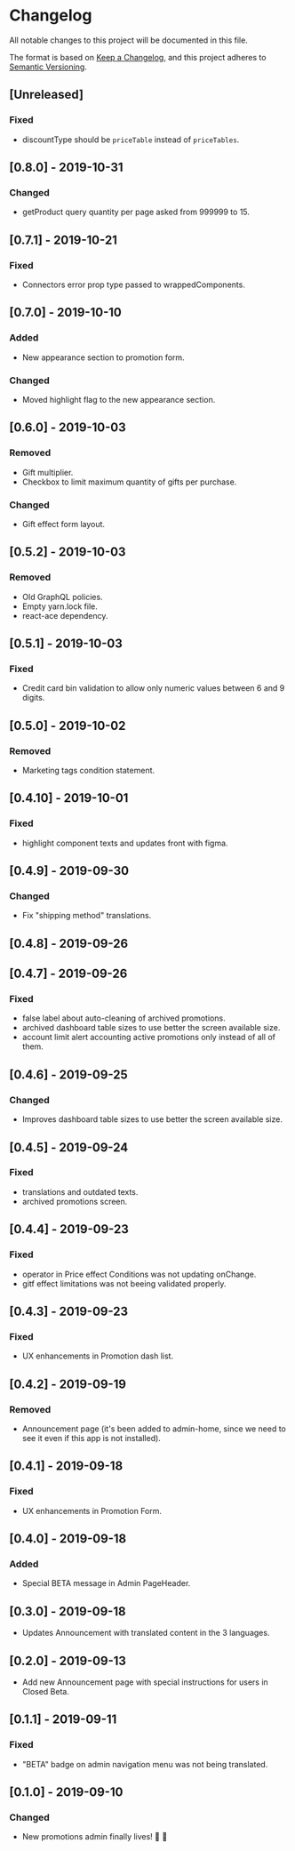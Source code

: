 # Changelog

All notable changes to this project will be documented in this file.

The format is based on [Keep a Changelog](https://keepachangelog.com/en/1.0.0/),
and this project adheres to [Semantic Versioning](https://semver.org/spec/v2.0.0.html).

## [Unreleased]

### Fixed

- discountType should be `priceTable` instead of `priceTables`.

## [0.8.0] - 2019-10-31

### Changed

- getProduct query quantity per page asked from 999999 to 15.

## [0.7.1] - 2019-10-21

### Fixed

- Connectors error prop type passed to wrappedComponents.

## [0.7.0] - 2019-10-10

### Added

- New appearance section to promotion form.

### Changed

- Moved highlight flag to the new appearance section.

## [0.6.0] - 2019-10-03

### Removed

- Gift multiplier.
- Checkbox to limit maximum quantity of gifts per purchase.

### Changed

- Gift effect form layout.

## [0.5.2] - 2019-10-03

### Removed

- Old GraphQL policies.
- Empty yarn.lock file.
- react-ace dependency.

## [0.5.1] - 2019-10-03

### Fixed

- Credit card bin validation to allow only numeric values between 6 and 9 digits.

## [0.5.0] - 2019-10-02

### Removed

- Marketing tags condition statement.

## [0.4.10] - 2019-10-01

### Fixed

- highlight component texts and updates front with figma.

## [0.4.9] - 2019-09-30

### Changed

- Fix "shipping method" translations.

## [0.4.8] - 2019-09-26

## [0.4.7] - 2019-09-26

### Fixed

- false label about auto-cleaning of archived promotions.
- archived dashboard table sizes to use better the screen available size.
- account limit alert accounting active promotions only instead of all of them.

## [0.4.6] - 2019-09-25

### Changed

- Improves dashboard table sizes to use better the screen available size.

## [0.4.5] - 2019-09-24

### Fixed

- translations and outdated texts.
- archived promotions screen.

## [0.4.4] - 2019-09-23

### Fixed

- operator in Price effect Conditions was not updating onChange.
- gitf effect limitations was not beeing validated properly.

## [0.4.3] - 2019-09-23

### Fixed

- UX enhancements in Promotion dash list.

## [0.4.2] - 2019-09-19

### Removed

- Announcement page (it's been added to admin-home, since we need to see it even if this app is not installed).

## [0.4.1] - 2019-09-18

### Fixed

- UX enhancements in Promotion Form.

## [0.4.0] - 2019-09-18

### Added

- Special BETA message in Admin PageHeader.

## [0.3.0] - 2019-09-18

- Updates Announcement with translated content in the 3 languages.

## [0.2.0] - 2019-09-13

- Add new Announcement page with special instructions for users in Closed Beta.

## [0.1.1] - 2019-09-11

### Fixed

- "BETA" badge on admin navigation menu was not being translated.

## [0.1.0] - 2019-09-10

### Changed

- New promotions admin finally lives! 🎉 🚀
